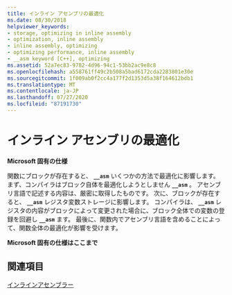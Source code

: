 ```yaml
---
title: インライン アセンブリの最適化
ms.date: 08/30/2018
helpviewer_keywords:
- storage, optimizing in inline assembly
- optimization, inline assembly
- inline assembly, optimizing
- optimizing performance, inline assembly
- __asm keyword [C++], optimizing
ms.assetid: 52a7ec83-9782-4d96-94c1-53bb2ac9e8c8
ms.openlocfilehash: a558761ff49c2b508a5bad6172cda2283801e30e
ms.sourcegitcommit: 1f009ab0f2cc4a177f2d1353d5a38f164612bdb1
ms.translationtype: MT
ms.contentlocale: ja-JP
ms.lasthandoff: 07/27/2020
ms.locfileid: "87191730"
---
```

# <a name="optimizing-inline-assembly"></a>インライン アセンブリの最適化

**Microsoft 固有の仕様**

関数にブロックが存在すると、 **`__asm`** いくつかの方法で最適化に影響します。 まず、コンパイラはブロック自体を最適化しようとしません **`__asm`** 。 アセンブリ言語で記述する内容は、厳密に取得したものです。 次に、ブロックが存在すると、 **`__asm`** レジスタ変数ストレージに影響します。 コンパイラは、 **`__asm`** レジスタの内容がブロックによって変更された場合に、ブロック全体での変数の登録を回避し **`__asm`** ます。 最後に、関数内でアセンブリ言語を含めることによって、関数全体の最適化が影響を受けます。

**Microsoft 固有の仕様はここまで**

## <a name="see-also"></a>関連項目

[インラインアセンブラー](../../assembler/inline/inline-assembler.md)<br/>
